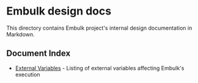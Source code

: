 # Embulk design docs

This directory contains Embulk project's internal design documentation in Markdown.


## Document Index

* [External Variables](external_variables.md) - Listing of external variables affecting Embulk's execution
